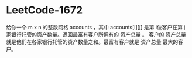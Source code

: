# LeetCode-1672
给你一个 m x n 的整数网格 accounts ，其中 accounts[i][j] 是第 i​​​​​​​​​​​​ 位客户在第 j 家银行托管的资产数量。返回最富有客户所拥有的 资产总量 。  客户的 资产总量 就是他们在各家银行托管的资产数量之和。最富有客户就是 资产总量 最大的客户。
